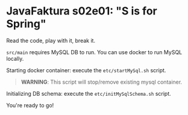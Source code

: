 # JavaFaktura s02e01: "S is for Spring"

Read the code, play with it, break it.

`src/main` requires MySQL DB to run. You can use docker to run MySQL locally.

Starting docker container: execute the `etc/startMySql.sh` script. 

> **WARNING**: This script will stop/remove existing mysql container.

Initializing DB schema: execute the `etc/initMySqlSchema.sh` script.

You're ready to go!
